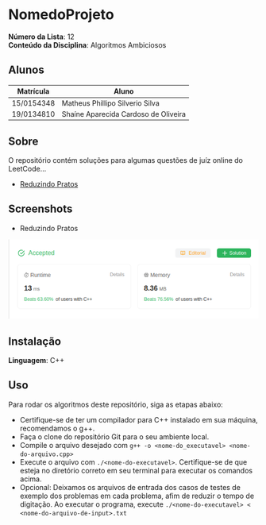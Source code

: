 

# NomedoProjeto

**Número da Lista**: 12<br>
**Conteúdo da Disciplina**: Algoritmos Ambiciosos

## Alunos
|Matrícula | Aluno |
| -- | -- |
| 15/0154348  | Matheus Phillipo Silverio Silva  |
| 19/0134810  | Shaíne Aparecida Cardoso de Oliveira |

## Sobre 
O repositório contém soluções para algumas questões de juíz online do LeetCode... 

- [Reduzindo Pratos](https://leetcode.com/problems/reducing-dishes/description/)

## Screenshots
- Reduzindo Pratos

![Reduzindo Pratos](img/reduzindo_pratos.png)

## Instalação 
**Linguagem**: C++<br>


## Uso 
Para rodar os algoritmos deste repositório, siga as etapas abaixo:

- Certifique-se de ter um compilador para C++ instalado em sua máquina, recomendamos o g++.
- Faça o clone do repositório Git para o seu ambiente local.
- Compile o arquivo desejado com `g++ -o <nome-do_executavel> <nome-do-arquivo.cpp>`
- Execute o arquivo com `./<nome-do-executavel>`. Certifique-se de que esteja no diretório correto em seu terminal para executar os comandos acima.
- Opcional: Deixamos os arquivos de entrada dos casos de testes de exemplo dos problemas em cada problema, afim de reduzir o tempo de digitação. Ao executar o programa, execute `./<nome-do-executavel> < <nome-do-arquivo-de-input>.txt`




